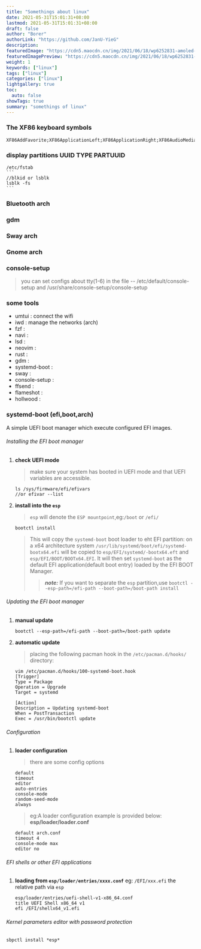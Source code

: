 ```yaml
---
title: "Somethings about linux"
date: 2021-05-31T15:01:31+08:00
lastmod: 2021-05-31T15:01:31+08:00
draft: false
author: "Borer"
authorLink: "https://github.com/JanU-YieG"
description:
featuredImage: "https://cdn5.maocdn.cn/img/2021/06/18/wp6252831-amoled-linux-wallpapers.png"
featuredImagePreview: "https://cdn5.maocdn.cn/img/2021/06/18/wp6252831-amoled-linux-wallpapers.png"
weight: 1
keywords: ["linux"]
tags: ["linux"]
categories: ["linux"]
lightgallery: true
toc:
  auto: false
showTags: true
summary: "somethings of linux"
---
```

### The XF86 keyboard symbols
```
XF86AddFavorite;XF86ApplicationLeft;XF86ApplicationRight;XF86AudioMedia;XF86AudioMute;XF86AudioNext;XF86AudioPause;XF86AudioPlay;XF86AudioPrev;XF86AudioLowerVolume;XF86AudioRaiseVolume;XF86AudioRecord;XF86AudioRewind;XF86AudioStop;XF86Away;XF86Back;XF86Book;XF86BrightnessAdjust;XF86CD;XF86Calculator;XF86Calendar;XF86Clear;XF86ClearGrab;XF86Close;XF86Community;XF86ContrastAdjust;XF86Copy;XF86Cut;XF86DOS;XF86Display;XF86Documents;XF86Eject;XF86Excel;XF86Explorer;XF86Favorites;XF86Finance;XF86Forward;XF86Game;XF86Go;XF86History;XF86HomePage;XF86HotLinks;XF86Launch0;XF86Launch1;XF86Launch2;XF86Launch3;XF86Launch4;XF86Launch5;XF86Launch6;XF86Launch7;XF86Launch8;XF86Launch9;XF86LaunchA;XF86LaunchB;XF86LaunchC;XF86LaunchD;XF86LaunchE;XF86LaunchF;XF86LightBulb;XF86LogOff;XF86Mail;XF86MailForward;XF86Market;XF86Meeting;XF86Memo;XF86MenuKB;XF86MenuPB;XF86Messenger;XF86MonBrightnessUp;XF86MonBrightnessDown;XF86Music;XF86MyComputer;XF86MySites;XF86New;XF86News;XF86Next_VMode;XF86Prev_VMode;XF86OfficeHome;XF86Open;XF86OpenURL;XF86Option;XF86Paste;XF86Phone;XF86Pictures;XF86PowerDown;XF86PowerOff;XF86Next_VMode;XF86Prev_VMode;XF86Q;XF86Refresh;XF86Reload;XF86Reply;XF86RockerDown;XF86RockerEnter;XF86RockerUp;XF86RotateWindows;XF86RotationKB;XF86RotationPB;XF86Save;XF86ScreenSaver;XF86ScrollClick;XF86ScrollDown;XF86ScrollUp;XF86Search;XF86Send;XF86Shop;XF86Sleep;XF86Spell;XF86SplitScreen;XF86Standby;XF86Start;XF86Stop;XF86Support;XF86Switch_VT_1;XF86Switch_VT_10;XF86Switch_VT_11;XF86Switch_VT_12;XF86Switch_VT_2;XF86Switch_VT_3;XF86Switch_VT_4;XF86Switch_VT_5;XF86Switch_VT_6;XF86Switch_VT_7;XF86Switch_VT_8;XF86Switch_VT_9;XF86TaskPane;XF86Terminal;XF86ToDoList;XF86Tools;XF86Travel;XF86Ungrab;XF86User1KB;XF86User2KB;XF86UserPB;XF86VendorHome;XF86Video;XF86WWW;XF86WakeUp;XF86WebCam;XF86WheelButton;XF86Word;XF86XF86BackForward;XF86Xfer;XF86ZoomIn;XF86ZoomOut;XF86iTouch 
```

### display partitions UUID TYPE PARTUUID

    /etc/fstab
    ```
    //blkid or lsblk
    lsblk -fs
    ```

### Bluetooth arch

### gdm

### Sway arch


### Gnome arch

### console-setup
> you can set configs about tty(1-6) in the file -- /etc/default/console-setup and /usr/share/console-setup/console-setup

### some tools
- umtui : connect the wifi
- iwd : manage the networks (arch)
- fzf : 
- navi : 
- lsd : 
- neovim : 
- rust : 
- gdm : 
- systemd-boot : 
- sway : 
- console-setup : 
- ffsend : 
- flameshot : 
- hollwood : 

### systemd-boot (efi,boot,arch)
A simple UEFI boot manager which execute configured EFI images.

###### Installing the EFI boot manager
1. **check UEFI mode**
   > make sure your system has booted in UEFI mode and that UEFI variables are accessible.
   ```
   ls /sys/firmware/efi/efivars
   //or efivar --list
   ```
2. **install into the `esp`**
   > `esp` will denote the `ESP mountpoint`,eg:`/boot` or `/efi/`
   ```
   bootctl install
   ```
   > This will copy the `systemd-boot` boot loader to eht EFI partition: on a x64
   > architecture system `/usr/lib/systemd/boot/efi/systemd-bootx64.efi` will be copied
   > to `esp/EFI/systemd/-bootx64.eft` and `esp/EFI/BOOT/BOOTx64.EFI`. It will then set
   > `systemd-boot` as the default EFI application(default boot entry) loaded by the
   > EFI BOOT Manager.
   >> ***note:*** If you want to separate the `esp` partition,use `bootctl
   >> --esp-path=/efi-path --boot-path=/boot-path install`

###### Updating the EFI boot manager
1. **manual update**
    ```
    bootctl --esp-path=/efi-path --boot-path=/boot-path update
    ```
2. **automatic update**
    > placing the following pacman hook in the `/etc/pacman.d/hooks/` directory:
    ```
    vim /etc/pacman.d/hooks/100-systemd-boot.hook
    [Trigger]
    Type = Package
    Operation = Upgrade
    Target = systemd

    [Action]
    Description = Updating systemd-boot
    When = PostTransaction
    Exec = /usr/bin/bootctl update
    ```

###### Configuration
1. **loader configuration**
    > there are some config options
    ```
    default
    timeout
    editor
    auto-entries
    console-mode
    random-seed-mode
    always
    ```
    > eg:A loader configuration example is provided below:
    **esp/loader/loader.conf**
    ```
    default arch.conf
    timeout 4
    console-mode max
    editor no
    ```
###### EFI shells or other EFI applications
1. **loading from `esp/loader/entries/xxxx.conf`**
    eg: `/EFI/xxx.efi` the relative path via `esp`
    ```
    esp/loader/entries/uefi-shell-v1-x86_64.conf
    title UEFI Shell x86_64 v1
    efi /EFI/shellx64_v1.efi
    ```

###### Kernel parameters editor with password protection
```
sbpctl install *esp*
```

